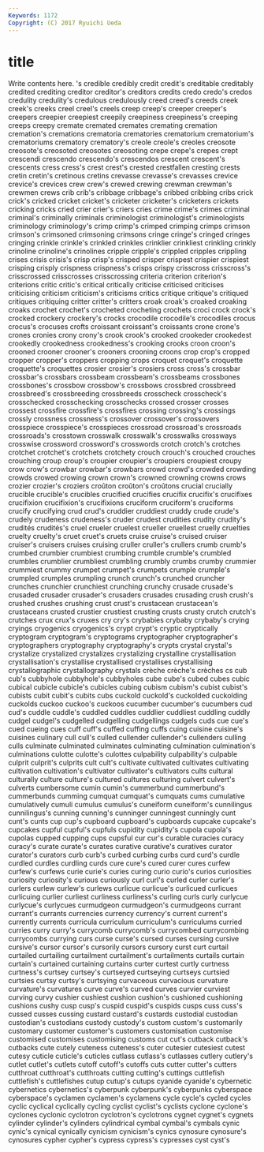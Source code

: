 ```yaml
---
Keywords: 1172 
Copyright: (C) 2017 Ryuichi Ueda
---
```


# title

Write contents here.
's credible credibly credit credit's creditable creditably credited crediting creditor
creditor's creditors credits credo credo's credos credulity credulity's credulous credulously
creed creed's creeds creek creek's creeks creel creel's creels creep
creep's creeper creeper's creepers creepier creepiest creepily creepiness creepiness's creeping
creeps creepy cremate cremated cremates cremating cremation cremation's cremations crematoria
crematories crematorium crematorium's crematoriums crematory crematory's creole creole's creoles creosote
creosote's creosoted creosotes creosoting crepe crepe's crepes crept crescendi crescendo
crescendo's crescendos crescent crescent's crescents cress cress's crest crest's crested
crestfallen cresting crests cretin cretin's cretinous cretins crevasse crevasse's crevasses
crevice crevice's crevices crew crew's crewed crewing crewman crewman's crewmen
crews crib crib's cribbage cribbage's cribbed cribbing cribs crick crick's
cricked cricket cricket's cricketer cricketer's cricketers crickets cricking cricks cried
crier crier's criers cries crime crime's crimes criminal criminal's criminally
criminals criminologist criminologist's criminologists criminology criminology's crimp crimp's crimped crimping
crimps crimson crimson's crimsoned crimsoning crimsons cringe cringe's cringed cringes
cringing crinkle crinkle's crinkled crinkles crinklier crinkliest crinkling crinkly crinoline
crinoline's crinolines cripple cripple's crippled cripples crippling crises crisis crisis's
crisp crisp's crisped crisper crispest crispier crispiest crisping crisply crispness
crispness's crisps crispy crisscross crisscross's crisscrossed crisscrosses crisscrossing criteria criterion
criterion's criterions critic critic's critical critically criticise criticised criticises criticising
criticism criticism's criticisms critics critique critique's critiqued critiques critiquing critter
critter's critters croak croak's croaked croaking croaks crochet crochet's crocheted
crocheting crochets croci crock crock's crocked crockery crockery's crocks crocodile
crocodile's crocodiles crocus crocus's crocuses crofts croissant croissant's croissants crone
crone's crones cronies crony crony's crook crook's crooked crookeder crookedest
crookedly crookedness crookedness's crooking crooks croon croon's crooned crooner crooner's
crooners crooning croons crop crop's cropped cropper cropper's croppers cropping
crops croquet croquet's croquette croquette's croquettes crosier crosier's crosiers cross
cross's crossbar crossbar's crossbars crossbeam crossbeam's crossbeams crossbones crossbones's crossbow
crossbow's crossbows crossbred crossbreed crossbreed's crossbreeding crossbreeds crosscheck crosscheck's crosschecked
crosschecking crosschecks crossed crosser crosses crossest crossfire crossfire's crossfires crossing
crossing's crossings crossly crossness crossness's crossover crossover's crossovers crosspiece crosspiece's
crosspieces crossroad crossroad's crossroads crossroads's crosstown crosswalk crosswalk's crosswalks crossways
crosswise crossword crossword's crosswords crotch crotch's crotches crotchet crotchet's crotchets
crotchety crouch crouch's crouched crouches crouching croup croup's croupier croupier's
croupiers croupiest croupy crow crow's crowbar crowbar's crowbars crowd crowd's
crowded crowding crowds crowed crowing crown crown's crowned crowning crowns
crows crozier crozier's croziers croûton croûton's croûtons crucial crucially crucible
crucible's crucibles crucified crucifies crucifix crucifix's crucifixes crucifixion crucifixion's crucifixions
cruciform cruciform's cruciforms crucify crucifying crud crud's cruddier cruddiest cruddy
crude crude's crudely crudeness crudeness's cruder crudest crudities crudity crudity's
crudités crudités's cruel crueler cruelest crueller cruellest cruelly cruelties cruelty
cruelty's cruet cruet's cruets cruise cruise's cruised cruiser cruiser's cruisers
cruises cruising cruller cruller's crullers crumb crumb's crumbed crumbier crumbiest
crumbing crumble crumble's crumbled crumbles crumblier crumbliest crumbling crumbly crumbs
crumby crummier crummiest crummy crumpet crumpet's crumpets crumple crumple's crumpled
crumples crumpling crunch crunch's crunched cruncher crunches crunchier crunchiest crunching
crunchy crusade crusade's crusaded crusader crusader's crusaders crusades crusading crush
crush's crushed crushes crushing crust crust's crustacean crustacean's crustaceans crusted
crustier crustiest crusting crusts crusty crutch crutch's crutches crux crux's
cruxes cry cry's crybabies crybaby crybaby's crying cryings cryogenics cryogenics's
crypt crypt's cryptic cryptically cryptogram cryptogram's cryptograms cryptographer cryptographer's cryptographers
cryptography cryptography's crypts crystal crystal's crystalize crystalized crystalizes crystalizing crystalline
crystallisation crystallisation's crystallise crystallised crystallises crystallising crystallographic crystallography crystals crèche
crèche's crèches cs cub cub's cubbyhole cubbyhole's cubbyholes cube cube's
cubed cubes cubic cubical cubicle cubicle's cubicles cubing cubism cubism's
cubist cubist's cubists cubit cubit's cubits cubs cuckold cuckold's cuckolded
cuckolding cuckolds cuckoo cuckoo's cuckoos cucumber cucumber's cucumbers cud cud's
cuddle cuddle's cuddled cuddles cuddlier cuddliest cuddling cuddly cudgel cudgel's
cudgelled cudgelling cudgellings cudgels cuds cue cue's cued cueing cues
cuff cuff's cuffed cuffing cuffs cuing cuisine cuisine's cuisines culinary
cull cull's culled cullender cullender's cullenders culling culls culminate culminated
culminates culminating culmination culmination's culminations culotte culotte's culottes culpability culpability's
culpable culprit culprit's culprits cult cult's cultivate cultivated cultivates cultivating
cultivation cultivation's cultivator cultivator's cultivators cults cultural culturally culture culture's
cultured cultures culturing culvert culvert's culverts cumbersome cumin cumin's cummerbund
cummerbund's cummerbunds cumming cumquat cumquat's cumquats cums cumulative cumulatively cumuli
cumulus cumulus's cuneiform cuneiform's cunnilingus cunnilingus's cunning cunning's cunninger cunningest
cunningly cunt cunt's cunts cup cup's cupboard cupboard's cupboards cupcake
cupcake's cupcakes cupful cupful's cupfuls cupidity cupidity's cupola cupola's cupolas
cupped cupping cups cupsful cur cur's curable curacies curacy curacy's
curate curate's curates curative curative's curatives curator curator's curators curb
curb's curbed curbing curbs curd curd's curdle curdled curdles curdling
curds cure cure's cured curer cures curfew curfew's curfews curie
curie's curies curing curio curio's curios curiosities curiosity curiosity's curious
curiously curl curl's curled curler curler's curlers curlew curlew's curlews
curlicue curlicue's curlicued curlicues curlicuing curlier curliest curliness curliness's curling
curls curly curlycue curlycue's curlycues curmudgeon curmudgeon's curmudgeons currant currant's
currants currencies currency currency's current current's currently currents curricula curriculum
curriculum's curriculums curried curries curry curry's currycomb currycomb's currycombed currycombing
currycombs currying curs curse curse's cursed curses cursing cursive cursive's
cursor cursor's cursorily cursors cursory curst curt curtail curtailed curtailing
curtailment curtailment's curtailments curtails curtain curtain's curtained curtaining curtains curter
curtest curtly curtness curtness's curtsey curtsey's curtseyed curtseying curtseys curtsied
curtsies curtsy curtsy's curtsying curvaceous curvacious curvature curvature's curvatures curve
curve's curved curves curvier curviest curving curvy cushier cushiest cushion
cushion's cushioned cushioning cushions cushy cusp cusp's cuspid cuspid's cuspids
cusps cuss cuss's cussed cusses cussing custard custard's custards custodial
custodian custodian's custodians custody custody's custom custom's customarily customary customer
customer's customers customisation customise customised customises customising customs cut cut's
cutback cutback's cutbacks cute cutely cuteness cuteness's cuter cutesier cutesiest
cutest cutesy cuticle cuticle's cuticles cutlass cutlass's cutlasses cutlery cutlery's
cutlet cutlet's cutlets cutoff cutoff's cutoffs cuts cutter cutter's cutters
cutthroat cutthroat's cutthroats cutting cutting's cuttings cuttlefish cuttlefish's cuttlefishes cutup
cutup's cutups cyanide cyanide's cybernetic cybernetics cybernetics's cyberpunk cyberpunk's cyberpunks
cyberspace cyberspace's cyclamen cyclamen's cyclamens cycle cycle's cycled cycles cyclic
cyclical cyclically cycling cyclist cyclist's cyclists cyclone cyclone's cyclones cyclonic
cyclotron cyclotron's cyclotrons cygnet cygnet's cygnets cylinder cylinder's cylinders cylindrical
cymbal cymbal's cymbals cynic cynic's cynical cynically cynicism cynicism's cynics
cynosure cynosure's cynosures cypher cypher's cypress cypress's cypresses cyst cyst's
